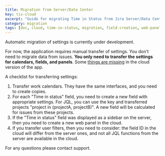 ```yaml
---
title: Migration from Server/Data Center
key: tis-cloud
excerpt: "Guide for migrating Time in Status from Jira Server/Data Center to Cloud with manual settings transfer and configuration checklist."
category: migration
tags: [doc, cloud, time-in-status, migration, field-creation, web-panels, status-tracking]
---
```


Automatic migration of settings is currently under development.

For now, the application requires manual transfer of settings.
You don't need to migrate data from issues. <b>You only need to transfer the settings for calendars, fields, and panels</b>.
Some [things are missing](/docs/tis-cloud/featureDifferenceDocumentation/) in the cloud version of the app.

A checklist for transferring settings:
1. Transfer work calendars. They have the same interfaces, and you need to create copies.
2. For each "Time in status" field, you need to create a new field with appropriate settings. For JQL, you can use the key and transferred projects "project in (projectA, projectB)". A new field will be calculated for issues from these projects.
3. If the "Time in status" field was displayed as a sidebar on the server, then you need to create a new web panel in the cloud.
4. If you transfer user filters, then you need to consider: the field ID in the cloud will differ from the server ones, and not all JQL functions from the server are available in the cloud.


For any questions please contact support.